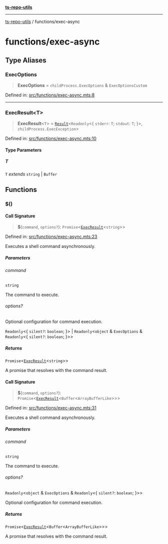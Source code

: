 [**ts-repo-utils**](../README.md)

---

[ts-repo-utils](../README.md) / functions/exec-async

# functions/exec-async

## Type Aliases

### ExecOptions

> **ExecOptions** = `childProcess.ExecOptions` & `ExecOptionsCustom`

Defined in: [src/functions/exec-async.mts:8](https://github.com/noshiro-pf/ts-repo-utils/blob/main/src/functions/exec-async.mts#L8)

---

### ExecResult\<T\>

> **ExecResult**\<`T`\> = [`Result`](../entry-point/README.md#result)\<`Readonly`\<\{ `stderr`: `T`; `stdout`: `T`; \}\>, `childProcess.ExecException`\>

Defined in: [src/functions/exec-async.mts:10](https://github.com/noshiro-pf/ts-repo-utils/blob/main/src/functions/exec-async.mts#L10)

#### Type Parameters

##### T

`T` _extends_ `string` \| `Buffer`

## Functions

### $()

#### Call Signature

> **$**(`command`, `options?`): `Promise`\<[`ExecResult`](#execresult)\<`string`\>\>

Defined in: [src/functions/exec-async.mts:23](https://github.com/noshiro-pf/ts-repo-utils/blob/main/src/functions/exec-async.mts#L23)

Executes a shell command asynchronously.

##### Parameters

###### command

`string`

The command to execute.

###### options?

Optional configuration for command execution.

`Readonly`\<\{ `silent?`: `boolean`; \}\> | `Readonly`\<`object` & `ExecOptions` & `Readonly`\<\{ `silent?`: `boolean`; \}\>\>

##### Returns

`Promise`\<[`ExecResult`](#execresult)\<`string`\>\>

A promise that resolves with the command result.

#### Call Signature

> **$**(`command`, `options?`): `Promise`\<[`ExecResult`](#execresult)\<`Buffer`\<`ArrayBufferLike`\>\>\>

Defined in: [src/functions/exec-async.mts:31](https://github.com/noshiro-pf/ts-repo-utils/blob/main/src/functions/exec-async.mts#L31)

Executes a shell command asynchronously.

##### Parameters

###### command

`string`

The command to execute.

###### options?

`Readonly`\<`object` & `ExecOptions` & `Readonly`\<\{ `silent?`: `boolean`; \}\>\>

Optional configuration for command execution.

##### Returns

`Promise`\<[`ExecResult`](#execresult)\<`Buffer`\<`ArrayBufferLike`\>\>\>

A promise that resolves with the command result.
